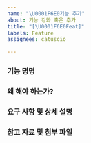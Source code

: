 ```yaml
---
name: "\U0001F6E0️기능 추가"
about: 기능 강화 혹은 추가
title: "[\U0001F6E0️Feat]"
labels: Feature
assignees: catuscio

---
```


### 기능 명명

### 왜 해야 하는가?

### 요구 사항 및 상세 설명

### 참고 자료 및 첨부 파일

